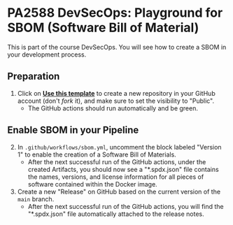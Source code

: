 # PA2588 DevSecOps: Playground for SBOM (Software Bill of Material)

This is part of the course DevSecOps.
You will see how to create a SBOM in your development process.

## Preparation

  1. Click on [**Use this template**](https://github.com/new?template_name=pa2588-devsecops-sbom&template_owner=bth-dipt-teaching)
     to create a new repository in your GitHub account (don't _fork_ it), and make sure to set the visibility to "Public".
     * The GitHub actions should run automatically and be green.

## Enable SBOM in your Pipeline

  2. In `.github/workflows/sbom.yml`, uncomment the block labeled "Version 1" to enable the creation of a Software Bill of Materials.
     * After the next successful run of the GitHub actions, under the created Artifacts, you should now see a "*.spdx.json" file contains the names, versions, and license information for all pieces of software contained within the Docker image.
  3. Create a new "Release" on GitHub based on the current version of the `main` branch.
     * After the next successful run of the GitHub actions, you will find the "*.spdx.json" file automatically attached to the release notes.
